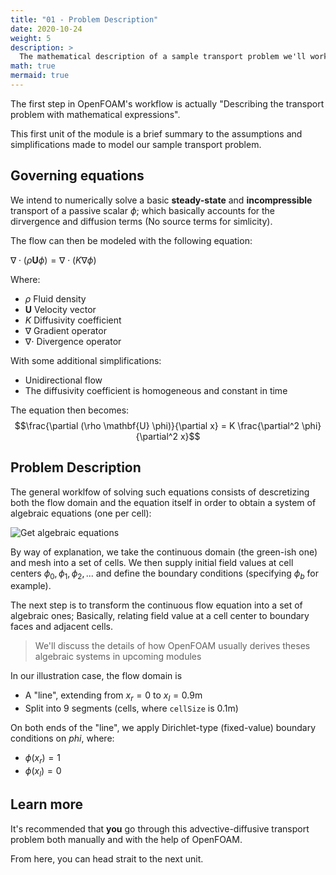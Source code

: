 ```yaml
---
title: "01 - Problem Description"
date: 2020-10-24
weight: 5
description: >
  The mathematical description of a sample transport problem we'll work on
math: true
mermaid: true
---
```


The first step in OpenFOAM's workflow is actually "Describing the transport
problem with mathematical expressions".

This first unit of the module is a brief summary to the assumptions and
simplifications made to model our sample transport problem.

## Governing equations

We intend to numerically solve a basic __steady-state__ and __incompressible__
transport of a passive scalar $\phi$; which basically accounts for the
dirvergence and diffusion terms (No source terms for simlicity).

The flow can then be modeled with the following equation:

$\nabla \cdot (\rho \mathbf{U} \phi) = \nabla \cdot (K \nabla \phi)$

Where:

- $\rho$ Fluid density
- $\mathbf{U}$ Velocity vector
- $K$ Diffusivity coefficient
- $\nabla$ Gradient operator
- $\nabla \cdot$ Divergence operator

With some additional simplifications:

- Unidirectional flow
- The diffusivity coefficient is homogeneous and constant in time

The equation then becomes:
$$\frac{\partial (\rho \mathbf{U} \phi)}{\partial x}
= K \frac{\partial^2 \phi}{\partial^2 x}$$

## Problem Description

The general worklfow of solving such equations consists of descretizing both the
flow domain and the equation itself in order to obtain a system of algebraic
equations (one per cell):

![Get algebraic equations](/course/part-1/img/02.OpenFOAM-Simulation-in-a-nutshell/02-get-algebraic-eqns.svg)


By way of explanation, we take the continuous domain (the green-ish one) and
mesh into a set of cells. We then supply initial field values at cell centers
$\phi_0, \phi_1, \phi_2, ...$ and define the boundary conditions (specifying
$\phi_b$ for example).

The next step is to transform the continuous flow equation into a set of
algebraic ones; Basically, relating field value at a cell center to boundary
faces and adjacent cells.

> We'll discuss the details of how OpenFOAM usually derives theses algebraic
> systems in upcoming modules


In our illustration case, the flow domain is

- A "line", extending from $x_r = 0$ to $x_l = 0.9\mathrm{m}$
- Split into 9 segments (cells, where `cellSize` is 0.1m)

On both ends of the "line", we apply Dirichlet-type (fixed-value) boundary
conditions on $phi$, where:

- $\phi (x_r) = 1$
- $\phi (x_l) = 0$

## Learn more

It's recommended that **you** go through this advective-diffusive transport
problem both manually and with the help of OpenFOAM.

From here, you can head strait to the next unit.
